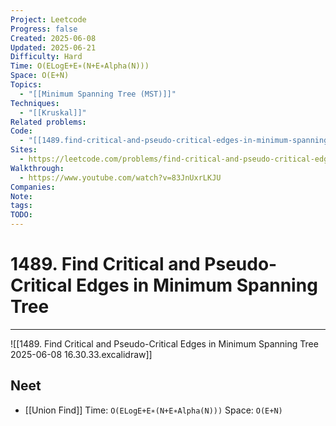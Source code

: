 ```yaml
---
Project: Leetcode
Progress: false
Created: 2025-06-08
Updated: 2025-06-21
Difficulty: Hard
Time: O(ELogE+E∗(N+E∗Alpha(N)))
Space: O(E+N)
Topics:
  - "[[Minimum Spanning Tree (MST)]]"
Techniques:
  - "[[Kruskal]]"
Related problems: 
Code:
  - "[[1489.find-critical-and-pseudo-critical-edges-in-minimum-spanning-tree.py]]"
Sites:
  - https://leetcode.com/problems/find-critical-and-pseudo-critical-edges-in-minimum-spanning-tree/description/
Walkthrough:
  - https://www.youtube.com/watch?v=83JnUxrLKJU
Companies: 
Note: 
tags: 
TODO: 
---
```

# 1489. Find Critical and Pseudo-Critical Edges in Minimum Spanning Tree
---
![[1489. Find Critical and Pseudo-Critical Edges in Minimum Spanning Tree 2025-06-08 16.30.33.excalidraw]]

## Neet
- [[Union Find]]
Time: `O(ELogE+E∗(N+E∗Alpha(N)))`
Space: `O(E+N)`

